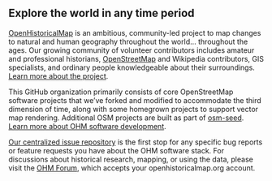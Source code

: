 ## Explore the world in any time period

[OpenHistoricalMap](https://www.openhistoricalmap.org/) is an ambitious, community-led project to map changes to natural and human geography throughout the world… throughout the ages. Our growing community of volunteer contributors includes amateur and professional historians, [OpenStreetMap](https://github.com/openstreetmap/) and Wikipedia contributors, GIS specialists, and ordinary people knowledgeable about their surroundings. [Learn more about the project](https://wiki.openstreetmap.org/wiki/OpenHistoricalMap).

This GitHub organization primarily consists of core OpenStreetMap software projects that we’ve forked and modified to accommodate the third dimension of time, along with some homegrown projects to support vector map rendering. Additional OSM projects are built as part of [osm-seed](https://github.com/developmentseed/osm-seed/). [Learn more about OHM software development](https://wiki.openstreetmap.org/wiki/OpenHistoricalMap/Development).

[Our centralized issue repository](https://github.com/OpenHistoricalMap/issues/issues/) is the first stop for any specific bug reports or feature requests you have about the OHM software stack. For discussions about historical research, mapping, or using the data, please visit the [OHM Forum](https://forum.openhistoricalmap.org/), which accepts your openhistoricalmap.org account.

